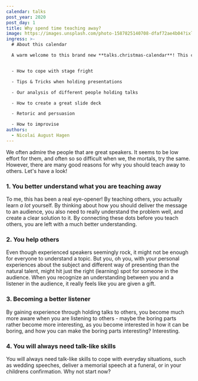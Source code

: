 ```yaml
---
calendar: talks
post_year: 2020
post_day: 1
title: Why spend time teaching away?
image: https://images.unsplash.com/photo-1587825140708-dfaf72ae4b04?ixlib=rb-1.2.1&ixid=eyJhcHBfaWQiOjEyMDd9&auto=format&fit=crop&w=2250&q=80
ingress: >-
  # About this calendar

  A warm welcome to this brand new **talks.christmas-calendar**! This calendar will throughout December give introduction to a lot of aspects of **talks**:


  - How to cope with stage fright

  - Tips & Tricks when holding presentations

  - Our analysis of different people holding talks

  - How to create a great slide deck

  - Retoric and persuasion

  - How to improvise 
authors:
  - Nicolai August Hagen
---
```

We often admire the people that are great speakers. It seems to be low effort for them, and often so so difficult when we, the mortals, try the same. However, there are many good reasons for why you should teach away to others. Let's have a look!

### 1. You better understand what you are teaching away

To me, this has been a real eye-opener! By teaching others, you actually learn *a lot* yourself. By thinking about how you should deliver the message to an audience, you also need to really understand the problem well, and create a clear solution to it. By connecting these dots before you teach others, you are left with a much better understanding. 

### 2. You help others

Even though experienced speakers seemingly rock, it might not be enough for everyone to understand a topic. But you, oh you, with your personal experiences about the subject and different way of presenting than the natural talent, might hit just the right (learning) spot for someone in the audience. When you recognize an understanding between you and a listener in the audience, it really feels like you are given a gift.

### 3. Becoming a better listener

By gaining experience through holding talks to others, you become much more aware when you are listening to others - maybe the boring parts rather become more interesting, as you become interested in how it can be boring, and how you can make the boring parts interesting? Interesting.

### 4. You will always need talk-like skills

You will always need talk-like skills to cope with everyday situations, such as wedding speeches, deliver a memorial speech at a funeral, or in your childrens confirmation. Why not start now?